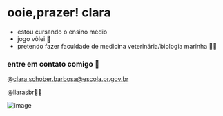 # ooie,prazer! clara
- estou cursando o ensino médio
- jogo vôlei 🏐
- pretendo fazer faculdade de medicina veterinária/biologia marinha 🐾🦭

### entre em contato comigo 💨
@clara.schober.barbosa@escola.pr.gov.br

@llarasbr🎀🫧

![image](https://github.com/user-attachments/assets/6be16f8d-e657-439b-9e7f-a370d10ce4cc)
